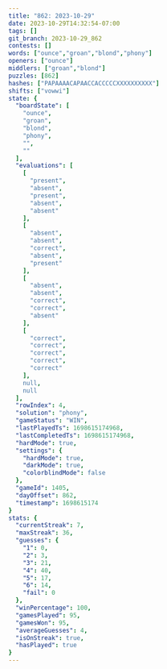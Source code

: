 ```yaml
---
title: "862: 2023-10-29"
date: 2023-10-29T14:32:54-07:00
tags: []
git_branch: 2023-10-29_862
contests: []
words: ["ounce","groan","blond","phony"]
openers: ["ounce"]
middlers: ["groan","blond"]
puzzles: [862]
hashes: ["PAPAAAACAPAACCACCCCCXXXXXXXXXX"]
shifts: ["vowwi"]
state: {
  "boardState": [
    "ounce",
    "groan",
    "blond",
    "phony",
    "",
    ""
  ],
  "evaluations": [
    [
      "present",
      "absent",
      "present",
      "absent",
      "absent"
    ],
    [
      "absent",
      "absent",
      "correct",
      "absent",
      "present"
    ],
    [
      "absent",
      "absent",
      "correct",
      "correct",
      "absent"
    ],
    [
      "correct",
      "correct",
      "correct",
      "correct",
      "correct"
    ],
    null,
    null
  ],
  "rowIndex": 4,
  "solution": "phony",
  "gameStatus": "WIN",
  "lastPlayedTs": 1698615174968,
  "lastCompletedTs": 1698615174968,
  "hardMode": true,
  "settings": {
    "hardMode": true,
    "darkMode": true,
    "colorblindMode": false
  },
  "gameId": 1405,
  "dayOffset": 862,
  "timestamp": 1698615174
}
stats: {
  "currentStreak": 7,
  "maxStreak": 36,
  "guesses": {
    "1": 0,
    "2": 3,
    "3": 21,
    "4": 40,
    "5": 17,
    "6": 14,
    "fail": 0
  },
  "winPercentage": 100,
  "gamesPlayed": 95,
  "gamesWon": 95,
  "averageGuesses": 4,
  "isOnStreak": true,
  "hasPlayed": true
}
---
```

<!-- more -->
